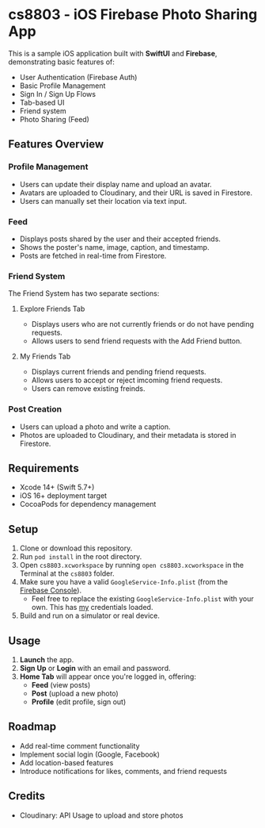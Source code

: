 # cs8803 - iOS Firebase Photo Sharing App

This is a sample iOS application built with **SwiftUI** and **Firebase**, demonstrating basic features of:

- User Authentication (Firebase Auth)
- Basic Profile Management
- Sign In / Sign Up Flows
- Tab-based UI
- Friend system
- Photo Sharing (Feed)

## Features Overview

### Profile Management

- Users can update their display name and upload an avatar.
- Avatars are uploaded to Cloudinary, and their URL is saved in Firestore.
- Users can manually set their location via text input.

### Feed

- Displays posts shared by the user and their accepted friends.
- Shows the poster's name, image, caption, and timestamp.
- Posts are fetched in real-time from Firestore.

### Friend System
The Friend System has two separate sections: 

1. Explore Friends Tab
      - Displays users who are not currently friends or do not have pending requests.
      - Allows users to send friend requests with the Add Friend button.

3. My Friends Tab
      - Displays current friends and pending friend requests.
      - Allows users to accept or reject imcoming friend requests.
      - Users can remove existing freinds.

### Post Creation

- Users can upload a photo and write a caption.
- Photos are uploaded to Cloudinary, and their metadata is stored in Firestore.

## Requirements

- Xcode 14+ (Swift 5.7+)
- iOS 16+ deployment target
- CocoaPods for dependency management

## Setup

1. Clone or download this repository.
2. Run `pod install` in the root directory.
3. Open `cs8803.xcworkspace` by running `open cs8803.xcworkspace` in the Terminal at the `cs8803` folder.
4. Make sure you have a valid `GoogleService-Info.plist` (from the [Firebase Console](https://console.firebase.google.com)).
   - Feel free to replace the existing `GoogleService-Info.plist` with your own. This has [my](https://github.com/ethanyanyan) credentials loaded.
5. Build and run on a simulator or real device.

## Usage

1. **Launch** the app.
2. **Sign Up** or **Login** with an email and password.
3. **Home Tab** will appear once you're logged in, offering:
   - **Feed** (view posts)
   - **Post** (upload a new photo)
   - **Profile** (edit profile, sign out)

## Roadmap

- Add real-time comment functionality
- Implement social login (Google, Facebook)
- Add location-based features
- Introduce notifications for likes, comments, and friend requests

## Credits

- Cloudinary: API Usage to upload and store photos
